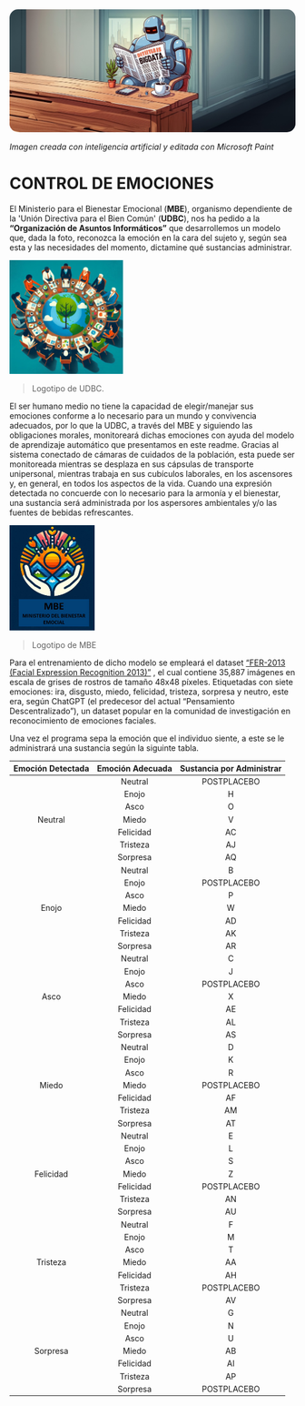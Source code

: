 <img src="Imagenes/readme.jpg" alt="Imagen creada con inteligencia artificial y editada con Microsoft Paint" style="border-radius: 15px;">

*Imagen creada con inteligencia artificial y editada con Microsoft Paint*


# CONTROL DE EMOCIONES
El Ministerio para el Bienestar Emocional (**MBE**), organismo dependiente de la 'Unión Directiva para el Bien Común' (**UDBC**), nos ha pedido a la **“Organización de Asuntos Informáticos”** que desarrollemos un modelo que, dada la foto, reconozca la emoción en la cara del sujeto y, según sea esta y las necesidades del momento, dictamine qué sustancias administrar.  


<img src="Imagenes/UDBC.jpg" alt="Logotipo de MBE" width="200">  
  
>Logotipo de UDBC.

El ser humano medio no tiene la capacidad de elegir/manejar sus emociones conforme a lo necesario para un mundo y convivencia adecuados, por lo que la UDBC, a través del MBE y siguiendo las obligaciones morales, monitoreará dichas emociones con ayuda del modelo de aprendizaje automático que presentamos en este readme. Gracias al sistema conectado de cámaras de cuidados de la población, esta puede ser monitoreada mientras se desplaza en sus cápsulas de transporte unipersonal, mientras trabaja en sus cubículos laborales, en los ascensores y, en general, en todos los aspectos de la vida. Cuando una expresión detectada no concuerde con lo necesario para la armonía y el bienestar, una sustancia será administrada por los aspersores ambientales y/o las fuentes de bebidas refrescantes. 

<img src="Imagenes/MBE.jpg" alt="Logotipo de MBE" width="150">  

>Logotipo de MBE




Para el entrenamiento de dicho modelo se empleará el dataset [“FER-2013 (Facial Expression Recognition 2013)”](https://www.kaggle.com/datasets/msambare/fer2013)
, el cual contiene 35,887 imágenes en escala de grises de rostros de tamaño 48x48 píxeles. Etiquetadas con siete emociones: ira, disgusto, miedo, felicidad, tristeza, sorpresa y neutro, este era, según ChatGPT (el predecesor del actual “Pensamiento Descentralizado”), un dataset popular en la comunidad de investigación en reconocimiento de emociones faciales.

Una vez el programa sepa la emoción que el individuo siente, a este se le administrará una sustancia según la siguinte tabla.

<table>
    <thead>
        <tr>
            <th>Emoción Detectada</th>
            <th>Emoción Adecuada</th>
            <th>Sustancia por Administrar</th>
        </tr>
    </thead>
    <tbody>
        <tr>
            <td rowspan="7" align="center">Neutral</td>
            <td align="center">Neutral</td>
            <td align="center">POSTPLACEBO</td>
        </tr>
        <tr>
            <td align="center">Enojo</td>
            <td align="center">H</td>
        </tr>
        <tr>
            <td align="center">Asco</td>
            <td align="center">O</td>
        </tr>
        <tr>
            <td align="center">Miedo</td>
            <td align="center">V</td>
        </tr>
        <tr>
            <td align="center">Felicidad</td>
            <td align="center">AC</td>
        </tr>
        <tr>
            <td align="center">Tristeza</td>
            <td align="center">AJ</td>
        </tr>
        <tr>
            <td align="center">Sorpresa</td>
            <td align="center">AQ</td>
        </tr>
        <tr>
            <td rowspan="7" align="center">Enojo</td>
            <td align="center">Neutral</td>
            <td align="center">B</td>
        </tr>
        <tr>
            <td align="center">Enojo</td>
            <td align="center">POSTPLACEBO</td>
        </tr>
        <tr>
            <td align="center">Asco</td>
            <td align="center">P</td>
        </tr>
        <tr>
            <td align="center">Miedo</td>
            <td align="center">W</td>
        </tr>
        <tr>
            <td align="center">Felicidad</td>
            <td align="center">AD</td>
        </tr>
        <tr>
            <td align="center">Tristeza</td>
            <td align="center">AK</td>
        </tr>
        <tr>
            <td align="center">Sorpresa</td>
            <td align="center">AR</td>
        </tr>
        <tr>
            <td rowspan="7" align="center">Asco</td>
            <td align="center">Neutral</td>
            <td align="center">C</td>
        </tr>
        <tr>
            <td align="center">Enojo</td>
            <td align="center">J</td>
        </tr>
        <tr>
            <td align="center">Asco</td>
            <td align="center">POSTPLACEBO</td>
        </tr>
        <tr>
            <td align="center">Miedo</td>
            <td align="center">X</td>
        </tr>
        <tr>
            <td align="center">Felicidad</td>
            <td align="center">AE</td>
        </tr>
        <tr>
            <td align="center">Tristeza</td>
            <td align="center">AL</td>
        </tr>
        <tr>
            <td align="center">Sorpresa</td>
            <td align="center">AS</td>
        </tr>
        <tr>
            <td rowspan="7" align="center">Miedo</td>
            <td align="center">Neutral</td>
            <td align="center">D</td>
        </tr>
        <tr>
            <td align="center">Enojo</td>
            <td align="center">K</td>
        </tr>
        <tr>
            <td align="center">Asco</td>
            <td align="center">R</td>
        </tr>
        <tr>
            <td align="center">Miedo</td>
            <td align="center">POSTPLACEBO</td>
        </tr>
        <tr>
            <td align="center">Felicidad</td>
            <td align="center">AF</td>
        </tr>
        <tr>
            <td align="center">Tristeza</td>
            <td align="center">AM</td>
        </tr>
        <tr>
            <td align="center">Sorpresa</td>
            <td align="center">AT</td>
        </tr>
        <tr>
            <td rowspan="7" align="center">Felicidad</td>
            <td align="center">Neutral</td>
            <td align="center">E</td>
        </tr>
        <tr>
            <td align="center">Enojo</td>
            <td align="center">L</td>
        </tr>
        <tr>
            <td align="center">Asco</td>
            <td align="center">S</td>
        </tr>
        <tr>
            <td align="center">Miedo</td>
            <td align="center">Z</td>
        </tr>
        <tr>
            <td align="center">Felicidad</td>
            <td align="center">POSTPLACEBO</td>
        </tr>
        <tr>
            <td align="center">Tristeza</td>
            <td align="center">AN</td>
        </tr>
        <tr>
            <td align="center">Sorpresa</td>
            <td align="center">AU</td>
        </tr>
        <tr>
            <td rowspan="7" align="center">Tristeza</td>
            <td align="center">Neutral</td>
            <td align="center">F</td>
        </tr>
        <tr>
            <td align="center">Enojo</td>
            <td align="center">M</td>
        </tr>
        <tr>
            <td align="center">Asco</td>
            <td align="center">T</td>
        </tr>
        <tr>
            <td align="center">Miedo</td>
            <td align="center">AA</td>
        </tr>
        <tr>
            <td align="center">Felicidad</td>
            <td align="center">AH</td>
        </tr>
        <tr>
            <td align="center">Tristeza</td>
            <td align="center">POSTPLACEBO</td>
        </tr>
        <tr>
            <td align="center">Sorpresa</td>
            <td align="center">AV</td>
        </tr>
        <tr>
            <td rowspan="7" align="center">Sorpresa</td>
            <td align="center">Neutral</td>
            <td align="center">G</td>
        </tr>
        <tr>
            <td align="center">Enojo</td>
            <td align="center">N</td>
        </tr>
        <tr>
            <td align="center">Asco</td>
            <td align="center">U</td>
        </tr>
        <tr>
            <td align="center">Miedo</td>
            <td align="center">AB</td>
        </tr>
        <tr>
            <td align="center">Felicidad</td>
            <td align="center">AI</td>
        </tr>
        <tr>
            <td align="center">Tristeza</td>
            <td align="center">AP</td>
        </tr>
        <tr>
            <td align="center">Sorpresa</td>
            <td align="center">POSTPLACEBO</td>
        </tr>
    </tbody>
</table>
